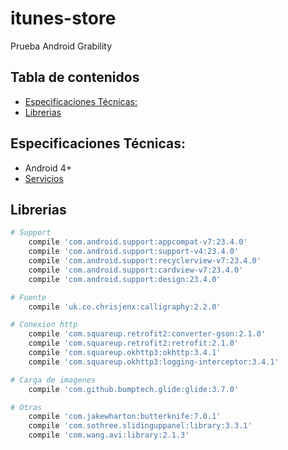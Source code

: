 # itunes-store
Prueba Android Grability

Tabla de contenidos
-----------------

- [Especificaciones Técnicas:](#especificaciones-técnicas:)
- [Librerias](#librerias)

Especificaciones Técnicas:
-------------

- Android 4+
- [Servicios](https://itunes.apple.com/us/rss/topfreeapplications/limit=20/json)

Librerias
---------------

```bash
# Support
    compile 'com.android.support:appcompat-v7:23.4.0'
    compile 'com.android.support:support-v4:23.4.0'
    compile 'com.android.support:recyclerview-v7:23.4.0'
    compile 'com.android.support:cardview-v7:23.4.0'
    compile 'com.android.support:design:23.4.0'

# Fuente
    compile 'uk.co.chrisjenx:calligraphy:2.2.0'

# Conexion http
    compile 'com.squareup.retrofit2:converter-gson:2.1.0'
    compile 'com.squareup.retrofit2:retrofit:2.1.0'
    compile 'com.squareup.okhttp3:okhttp:3.4.1'
    compile 'com.squareup.okhttp3:logging-interceptor:3.4.1'

# Carga de imagenes
    compile 'com.github.bumptech.glide:glide:3.7.0'

# Otras
    compile 'com.jakewharton:butterknife:7.0.1'
    compile 'com.sothree.slidinguppanel:library:3.3.1'
    compile 'com.wang.avi:library:2.1.3'
